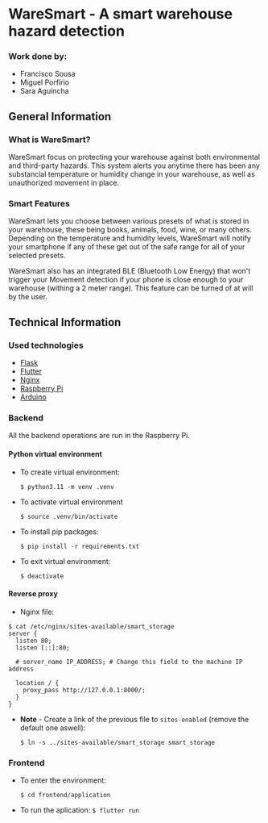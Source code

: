 # WareSmart - A smart warehouse hazard detection

### Work done by:
- Francisco Sousa
- Miguel Porfírio
- Sara Aguincha

## General Information

### What is WareSmart?

WareSmart focus on protecting your warehouse against both environmental and third-party hazards. This system alerts you anytime there has been any substancial temperature or humidity change in your warehouse, as well as unauthorized movement in place.

### Smart Features

WareSmart lets you choose between various presets of what is stored in your warehouse, these being books, animals, food, wine, or many others. Depending on the temperature and humidity levels, WareSmart will notify your smartphone if any of these get out of the safe range for all of your selected presets.

WareSmart also has an integrated BLE (Bluetooth Low Energy) that won't trigger your Movement detection if your phone is close enough to your warehouse (withing a 2 meter range). This feature can be turned of at will by the user.

## Technical Information

### Used technologies

- [Flask](https://flask.palletsprojects.com/en/3.0.x/)
- [Flutter](https://flutter.dev/)
- [Nginx](https://www.nginx.com/)
- [Raspberry Pi](https://www.raspberrypi.org/)
- [Arduino](https://www.arduino.cc/)

### Backend

All the backend operations are run in the Raspberry Pi.

#### Python virtual environment

- To create virtual environment:

    ```$ python3.11 -m venv .venv```

- To activate virtual environment

    ```$ source .venv/bin/activate```

- To install pip packages:

    ```$ pip install -r requirements.txt```

- To exit virtual environment:

    ```$ deactivate```

#### Reverse proxy

- Nginx file:
```
$ cat /etc/nginx/sites-available/smart_storage 
server {
  listen 80;
  listen [::]:80;
  
  # server_name IP_ADDRESS; # Change this field to the machine IP address
  
  location / {
    proxy_pass http://127.0.0.1:8000/;
  }
}
```

- **Note** - Create a link of the previous file to `sites-enabled` (remove the default one aswell):

    ```$ ln -s ../sites-available/smart_storage smart_storage```

### Frontend

- To enter the environment:

    ```$ cd frontend/application```

- To run the aplication:
    ```$ flutter run```

